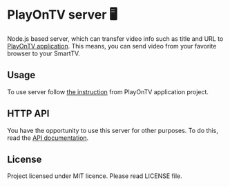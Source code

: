 # PlayOnTV server 🖥

Node.js based server, which can transfer video info such as title and URL to [PlayOnTV application](https://github.com/htmlhero/playontv-app).
This means, you can send video from your favorite browser to your SmartTV.

## Usage

To use server follow [the instruction](https://github.com/htmlhero/playontv-app#usage) from PlayOnTV application project.

## HTTP API

You have the opportunity to use this server for other purposes. To do this, read the [API documentation](HTTP_API.md).

## License

Project licensed under MIT licence. Please read LICENSE file.
